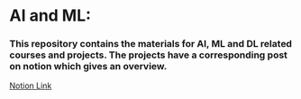 # AI and ML:
### This repository contains the materials for AI, ML and DL related courses and projects. The projects have a corresponding post on notion which gives an overview.

[Notion Link](https://www.notion.so/Engineering-Learnings-and-Project-Portfolio-39cbdc1454c742fb99750dff348e8010)